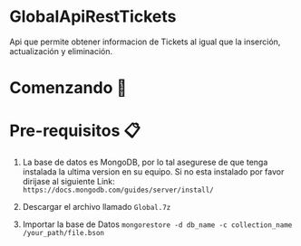 # GlobalApiRestTickets

Api que permite obtener informacion de Tickets al igual que la inserción, actualización y eliminación.

# Comenzando 🚀

# Pre-requisitos 📋

1. La base de datos es MongoDB, por lo tal asegurese de que tenga instalada la ultima version en su equipo. Si no esta instalado por favor dirijase al siguiente Link: ```https://docs.mongodb.com/guides/server/install/```

2. Descargar el archivo llamado ```Global.7z```

3. Importar la base de Datos ```mongorestore -d db_name -c collection_name /your_path/file.bson```
 
